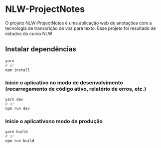 # NLW-ProjectNotes

O projeto NLW-ProjectNotes é uma aplicação web de anotações com a tecnologia de transcrição de voz para texto. Esse projeto foi resultado de estudos do curso NLW

## Instalar dependências 
```bash
yarn
# or
npm install
```

### Inicie o aplicativo no modo de desenvolvimento (recarregamento de código ativo, relatório de erros, etc.)
```bash
yarn dev
# or
npm run dev
```

### Inicie o aplicativono modo de produção
```bash
yarn build
# or
npm run build
```


